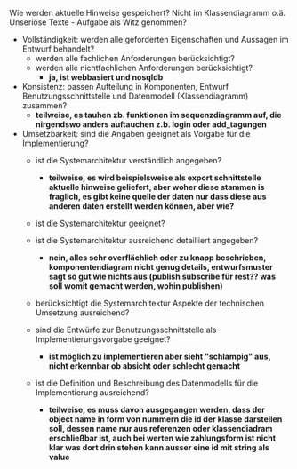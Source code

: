 Wie werden aktuelle Hinweise gespeichert? Nicht im Klassendiagramm o.ä.
Unseriöse Texte - Aufgabe als Witz genommen?

* Vollständigkeit: werden alle geforderten Eigenschaften und Aussagen im Entwurf behandelt?
    * werden alle fachlichen Anforderungen berücksichtigt?
    * werden alle nichtfachlichen Anforderungen berücksichtigt?
        * **ja, ist webbasiert und nosqldb**
* Konsistenz: passen Aufteilung in Komponenten, Entwurf Benutzungsschnittstelle und Datenmodell (Klassendiagramm)
zusammen?
    * **teilweise, es tauhen zb. funktionen im sequenzdiagramm auf, die nirgendswo anders auftauchen z.b. login oder add_tagungen**
* Umsetzbarkeit: sind die Angaben geeignet als Vorgabe für die Implementierung?
    * ist die Systemarchitektur verständlich angegeben?
        * **teilweise, es wird beispielsweise als export schnittstelle aktuelle hinweise geliefert, aber woher diese stammen is fraglich, es gibt keine quelle der daten nur dass diese aus anderen daten erstellt werden können, aber wie?**
    * ist die Systemarchitektur geeignet?
    
    * ist die Systemarchitektur ausreichend detailliert angegeben?
        * **nein, alles sehr overflächlich oder zu knapp beschrieben, komponentendiagram nicht genug details, entwurfsmuster sagt so gut wie nichts aus (publish subscribe für rest?? was soll womit gemacht werden, wohin publishen)**
    * berücksichtigt die Systemarchitektur Aspekte der technischen Umsetzung ausreichend?
    * sind die Entwürfe zur Benutzungsschnittstelle als Implementierungsvorgabe geeignet?
        * **ist möglich zu implementieren aber sieht "schlampig" aus, nicht erkennbar ob absicht oder schlecht gemacht**
    * ist die Definition und Beschreibung des Datenmodells für die Implementierung ausreichend?
        * **teilweise, es muss davon ausgegangen werden, dass der object name in form von nummern die id der klasse darstellen soll, dessen name nur aus referenzen oder klassendiadram erschließbar ist, auch bei werten wie zahlungsform ist nicht klar was dort drin stehen kann ausser eine id mit string als value**